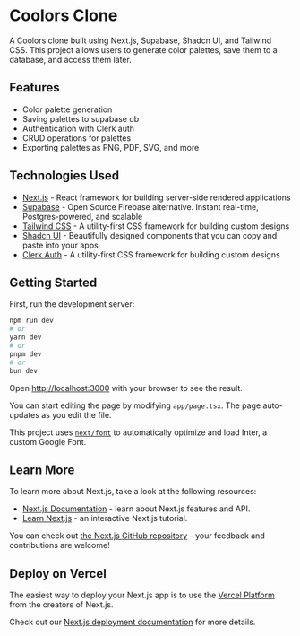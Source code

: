 # Coolors Clone

A Coolors clone built using Next.js, Supabase, Shadcn UI, and Tailwind CSS. This project allows users to generate color palettes, save them to a database, and access them later.

## Features

- Color palette generation
- Saving palettes to supabase db
- Authentication with Clerk auth
- CRUD operations for palettes
- Exporting palettes as PNG, PDF, SVG, and more

## Technologies Used

- [Next.js](https://nextjs.org/) - React framework for building server-side rendered applications
- [Supabase](https://supabase.io/) - Open Source Firebase alternative. Instant real-time, Postgres-powered, and scalable
- [Tailwind CSS](https://tailwindcss.com/) - A utility-first CSS framework for building custom designs
- [Shadcn UI](https://ui.shadcn.com/) - Beautifully designed components that you can copy and paste into your apps
- [Clerk Auth](https://clerk.com/) - A utility-first CSS framework for building custom designs

## Getting Started

First, run the development server:

```bash
npm run dev
# or
yarn dev
# or
pnpm dev
# or
bun dev
```

Open [http://localhost:3000](http://localhost:3000) with your browser to see the result.

You can start editing the page by modifying `app/page.tsx`. The page auto-updates as you edit the file.

This project uses [`next/font`](https://nextjs.org/docs/basic-features/font-optimization) to automatically optimize and load Inter, a custom Google Font.

## Learn More

To learn more about Next.js, take a look at the following resources:

- [Next.js Documentation](https://nextjs.org/docs) - learn about Next.js features and API.
- [Learn Next.js](https://nextjs.org/learn) - an interactive Next.js tutorial.

You can check out [the Next.js GitHub repository](https://github.com/vercel/next.js/) - your feedback and contributions are welcome!

## Deploy on Vercel

The easiest way to deploy your Next.js app is to use the [Vercel Platform](https://vercel.com/new?utm_medium=default-template&filter=next.js&utm_source=create-next-app&utm_campaign=create-next-app-readme) from the creators of Next.js.

Check out our [Next.js deployment documentation](https://nextjs.org/docs/deployment) for more details.
